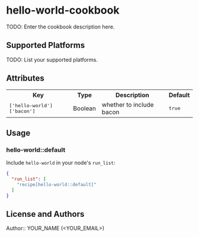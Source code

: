 # hello-world-cookbook

TODO: Enter the cookbook description here.

## Supported Platforms

TODO: List your supported platforms.

## Attributes

<table>
  <tr>
    <th>Key</th>
    <th>Type</th>
    <th>Description</th>
    <th>Default</th>
  </tr>
  <tr>
    <td><tt>['hello-world']['bacon']</tt></td>
    <td>Boolean</td>
    <td>whether to include bacon</td>
    <td><tt>true</tt></td>
  </tr>
</table>

## Usage

### hello-world::default

Include `hello-world` in your node's `run_list`:

```json
{
  "run_list": [
    "recipe[hello-world::default]"
  ]
}
```

## License and Authors

Author:: YOUR_NAME (<YOUR_EMAIL>)
